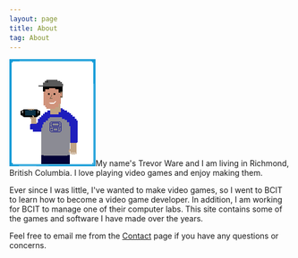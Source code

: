 ```yaml
---
layout: page
title: About
tag: About
---
```


<img id="aboutimg" src="/assets/icons/about.png" width="154" height="192" />My name's Trevor Ware and I am living in Richmond, British Columbia. I love playing video games and enjoy making them.

Ever since I was little, I've wanted to make video games, so I went to BCIT to learn how to become a video game developer. In addition, I am working for BCIT to manage one of their computer labs. This site contains some of the games and software I have made over the years.

Feel free to email me from the <a href="{{ site.pages_list[5] }}">Contact</a> page if you have any questions or concerns.
<br>
<br>